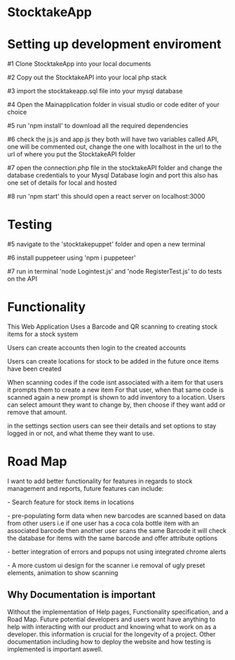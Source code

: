 # StocktakeApp

<h1>Setting up development enviroment</h1>

#1 Clone StocktakeApp into your local documents

#2 Copy out the StocktakeAPI into your local php stack

#3 import the stocktakeapp.sql file into your mysql database

#4 Open the Mainapplication folder in visual studio or code editer of your choice

#5 run 'npm install' to download all the required dependencies

#6 check the js.js and app.js they both will have two variables called API, one will be commented out, change the one with localhost in the url to the url of where you put
the StocktakeAPI folder

#7 open the connection.php file in the stocktakeAPI folder and change the database credentials to your Mysql Database login and port this also has one set of details for local
and hosted

#8 run 'npm start' this should open a react server on localhost:3000



<h1>Testing</h1>

#5 navigate to the 'stocktakepuppet' folder and open a new terminal

#6 install puppeteer using 'npm i puppeteer'

#7 run in terminal 'node Logintest.js' and 'node RegisterTest.js' to do tests on the API

<h1>Functionality</h1>

This Web Application Uses a Barcode and QR scanning to creating stock items for a stock system

Users can create accounts then login to the created accounts

Users can create locations for stock to be added in the future once items have been created

When scanning codes if the code isnt associated with a item for that users it prompts them to create a new item
For that user, when that same code is scanned again a new prompt is shown to add inventory to a location.
Users can select amount they want to change by, then choose if they want add or remove that amount.

in the settings section users can see their details and set options to stay logged in or not,
and what theme they want to use.

<h1>Road Map</h1>

I want to add better functionality for features in regards to stock management and reports, future features can include:
	<p>- Search feature for stock items in locations</p>
	<p>- pre-populating form data when new barcodes are scanned based on data from other users 
	  i.e if one user has a coca cola bottle item with an associated barcode then another user scans the same
	  Barcode it will check the database for items with the same barcode and offer attribute options</p>
	<p>- better integration of errors and popups not using integrated chrome alerts</p>
	<p>- A more custom ui design for the scanner i.e removal of ugly preset elements, animation to show scanning</p>


<h2>Why Documentation is important</h2>
<p>
	Without the implementation of Help pages, Functionality specification, and a Road Map.
	Future potential developers and users wont have anything to help with interacting with our product
	and knowing what to work on as a developer. this information is crucial for the longevity of a project.
	Other documentation including how to deploy the website and how testing is implemented is important aswell.
</p>
